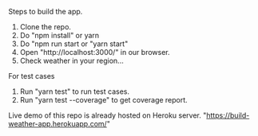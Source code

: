 Steps to build the app.

1. Clone the repo.
2. Do "npm install" or yarn
3. Do "npm run start or "yarn start" 
4. Open "http://localhost:3000/" in our browser.
5. Check weather in your region...

For test cases
1. Run "yarn test" to run test cases.
2. Run "yarn test --coverage" to get coverage report.


Live demo of this repo is already hosted on Heroku server.
"https://build-weather-app.herokuapp.com/"